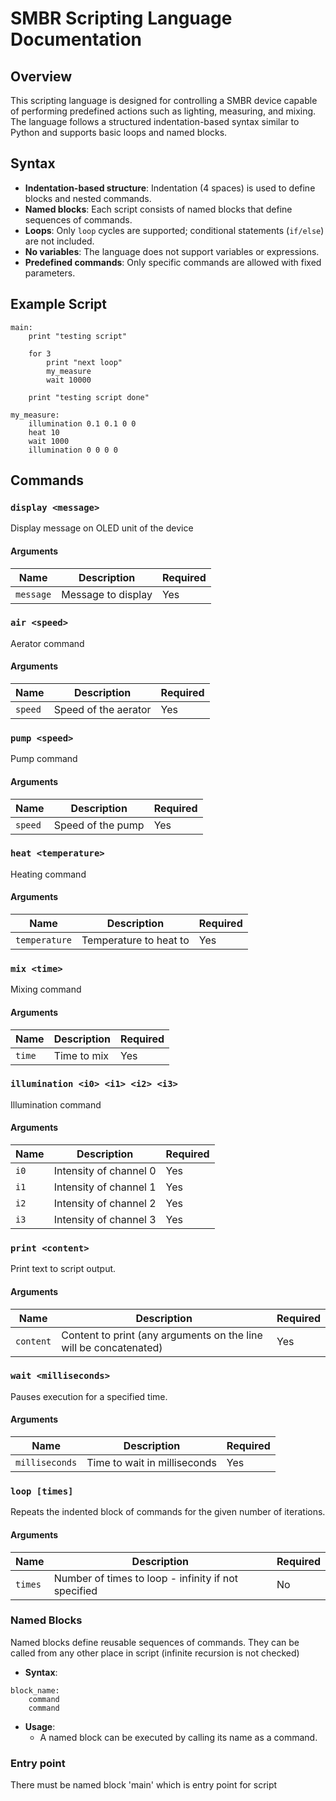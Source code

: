 # SMBR Scripting Language Documentation

## Overview
This scripting language is designed for controlling a SMBR device capable of performing predefined actions such as lighting, measuring, and mixing. The language follows a structured indentation-based syntax similar to Python and supports basic loops and named blocks.

## Syntax
- **Indentation-based structure**: Indentation (4 spaces) is used to define blocks and nested commands.
- **Named blocks**: Each script consists of named blocks that define sequences of commands.
- **Loops**: Only `loop` cycles are supported; conditional statements (`if/else`) are not included.
- **No variables**: The language does not support variables or expressions.
- **Predefined commands**: Only specific commands are allowed with fixed parameters.

## Example Script
```plaintext
main:
    print "testing script"
    
    for 3
        print "next loop"
        my_measure
        wait 10000

    print "testing script done"

my_measure:
    illumination 0.1 0.1 0 0
    heat 10
    wait 1000
    illumination 0 0 0 0
```

## Commands

### `display <message>`
Display message on OLED unit of the device
#### Arguments
| Name | Description | Required |
|------|-------------|----------|
| `message` | Message to display | Yes |

### `air <speed>`
Aerator command
#### Arguments
| Name | Description | Required |
|------|-------------|----------|
| `speed` | Speed of the aerator | Yes |

### `pump <speed>`
Pump command
#### Arguments
| Name | Description | Required |
|------|-------------|----------|
| `speed` | Speed of the pump | Yes |

### `heat <temperature>`
Heating command
#### Arguments
| Name | Description | Required |
|------|-------------|----------|
| `temperature` | Temperature to heat to | Yes |

### `mix <time>`
Mixing command
#### Arguments
| Name | Description | Required |
|------|-------------|----------|
| `time` | Time to mix | Yes |

### `illumination <i0> <i1> <i2> <i3>`
Illumination command
#### Arguments
| Name | Description | Required |
|------|-------------|----------|
| `i0` | Intensity of channel 0 | Yes |
| `i1` | Intensity of channel 1 | Yes |
| `i2` | Intensity of channel 2 | Yes |
| `i3` | Intensity of channel 3 | Yes |

### `print <content>`
Print text to script output.
#### Arguments
| Name | Description | Required |
|------|-------------|----------|
| `content` | Content to print (any arguments on the line will be concatenated) | Yes |

### `wait <milliseconds>`
Pauses execution for a specified time.
#### Arguments
| Name | Description | Required |
|------|-------------|----------|
| `milliseconds` | Time to wait in milliseconds | Yes |

### `loop [times]`
Repeats the indented block of commands for the given number of iterations.
#### Arguments
| Name | Description | Required |
|------|-------------|----------|
| `times` | Number of times to loop - infinity if not specified | No |



### Named Blocks
Named blocks define reusable sequences of commands. They can be called from any other place in script (infinite recursion is not checked)
- **Syntax**:
```plaintext
block_name:
    command
    command
```
- **Usage**:
  - A named block can be executed by calling its name as a command.

### Entry point
There must be named block 'main' which is entry point for script  



